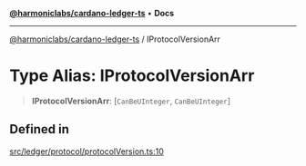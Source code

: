 [**@harmoniclabs/cardano-ledger-ts**](../README.md) • **Docs**

***

[@harmoniclabs/cardano-ledger-ts](../globals.md) / IProtocolVersionArr

# Type Alias: IProtocolVersionArr

> **IProtocolVersionArr**: [`CanBeUInteger`, `CanBeUInteger`]

## Defined in

[src/ledger/protocol/protocolVersion.ts:10](https://github.com/HarmonicLabs/cardano-ledger-ts/blob/94dd590ffe94133126b0d8d49920fc7b002e1975/src/ledger/protocol/protocolVersion.ts#L10)
